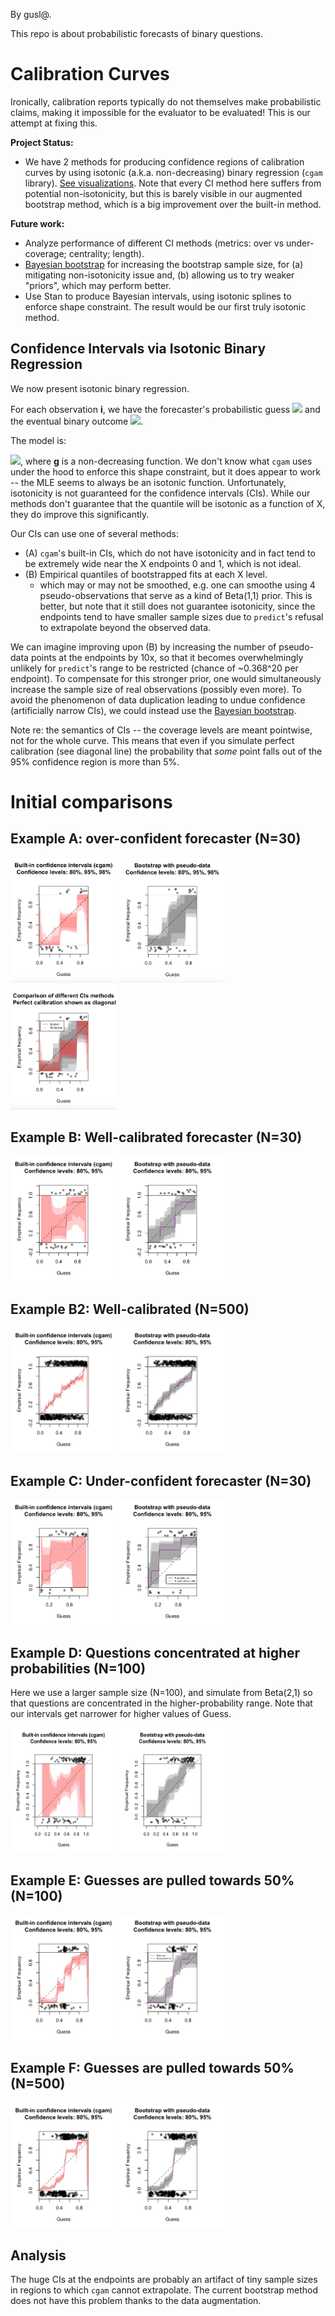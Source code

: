 By gusl@.

This repo is about probabilistic forecasts of binary questions.

# Calibration Curves

Ironically, calibration reports typically do not themselves make probabilistic
claims, making it impossible for the evaluator to be evaluated! This is our attempt at fixing this.

**Project Status:**
- We have 2 methods for producing confidence regions of
calibration curves by using isotonic (a.k.a. non-decreasing) binary regression (`cgam`
library). [See
visualizations](https://github.com/gusl/CalibrationCurves#initial-comparisons). Note
that every CI method here suffers from potential non-isotonicity, but this is barely visible in our
augmented bootstrap method, which is a big improvement over the
built-in method.


**Future work:**
- Analyze performance of different CI methods
(metrics: over vs under-coverage; centrality; length).
- [Bayesian
bootstrap](https://www.sumsar.net/blog/2015/04/the-non-parametric-bootstrap-as-a-bayesian-model/)
for increasing the bootstrap sample size, for (a) mitigating non-isotonicity
issue and, (b) allowing us to try weaker "priors", which may perform better.
- Use Stan to produce Bayesian intervals, using isotonic
splines to enforce shape constraint. The result would be our first
truly isotonic method.

<!-- [Testing Probability Calibrations
Andreas Bloechlinger](https://www.efmaefm.org/0EFMAMEETINGS/EFMA%20ANNUAL%20MEETINGS/2006-Madrid/papers/147279_full.pdf) -->

## Confidence Intervals via Isotonic Binary Regression

We now present isotonic binary regression.

For each observation **i**, we have the forecaster's probabilistic
guess <img
src="https://latex.codecogs.com/png.image?\dpi{110}&space;\bg_black&space;X_i\in%20[0,1]">
 and the eventual binary outcome <img
src="https://latex.codecogs.com/png.image?\dpi{110}&space;\bg_black&space;Y_i\in%20\{0,1\}">.

The model is:

<img
src="https://latex.codecogs.com/png.image?\dpi{110}&space;\bg_black&space;Y_i%20\sim%20Bernoulli(g(X_i))">,
where **g** is a non-decreasing function. We don't know what `cgam`
uses under the hood to enforce this shape constraint, but it does
appear to work -- the MLE seems to always be an isotonic function.  Unfortunately, isotonicity is not guaranteed for
the confidence intervals (CIs).  While our methods don't guarantee that the quantile will be
isotonic as a function of X, they do improve this significantly.


Our CIs can use one of several methods:
- (A) `cgam`'s built-in CIs, which do not have isotonicity and in fact
  tend to be extremely wide near the X endpoints 0 and 1, which is not ideal.
- (B) Empirical quantiles of bootstrapped fits at each X level.
  - which may or may not be smoothed, e.g. one can smoothe using 4 pseudo-observations
    that serve as a kind of Beta(1,1) prior. This is better, but note that it still does
    not guarantee isotonicity, since the endpoints tend to have
    smaller sample sizes due to `predict`'s refusal to
    extrapolate beyond the observed data.
	

	
We can imagine improving upon (B) by increasing the number of
pseudo-data points at the endpoints by 10x, so that it becomes overwhelmingly
unlikely for `predict`'s range to be restricted (chance of ~0.368^20 per endpoint). To compensate for
this stronger prior, one would
simultaneously increase the sample size of real observations (possibly even
more). To avoid the phenomenon of data duplication leading to
undue confidence (artificially narrow CIs), we could instead use the
[Bayesian
bootstrap](https://www.sumsar.net/blog/2015/04/the-non-parametric-bootstrap-as-a-bayesian-model/).

<!-- But maybe a more interesting question is how well the bootstrap
distribution approximates posterior distributions. -->

Note re: the semantics of CIs -- the coverage levels are meant
pointwise, not for the whole curve. This means that even if you simulate perfect
calibration (see diagonal line) the
probability that *some* point falls out of the 95% confidence region
is more than 5%.


# Initial comparisons

## Example A: over-confident forecaster (N=30)
<img
src="https://github.com/gusl/CalibrationCurves/blob/main/img/builtin.png" width=170 height=200>
<img
src="https://github.com/gusl/CalibrationCurves/blob/main/img/boot_pseudo.png" width=170 height=200>
<img
src="https://github.com/gusl/CalibrationCurves/blob/main/img/compared.png"
width=170 height=200>

## Example B: Well-calibrated forecaster (N=30)
<img
src="https://github.com/gusl/CalibrationCurves/blob/main/img/B_builtin.png" width=170 height=200>
<img
src="https://github.com/gusl/CalibrationCurves/blob/main/img/B_boot.png" width=170 height=200>

## Example B2: Well-calibrated (N=500)

<img
src="https://github.com/gusl/CalibrationCurves/blob/main/img/N500_builtin.png" width=170 height=200>
<img
src="https://github.com/gusl/CalibrationCurves/blob/main/img/N500_boot.png" width=170 height=200>


## Example C: Under-confident forecaster (N=30)
<img
src="https://github.com/gusl/CalibrationCurves/blob/main/img/C_builtin.png" width=170 height=200>
<img
src="https://github.com/gusl/CalibrationCurves/blob/main/img/C_boot.png" width=170 height=200>

## Example D: Questions concentrated at higher probabilities (N=100)

Here we use a larger sample size (N=100), and simulate from Beta(2,1)
so that questions are concentrated in the higher-probability
range. Note that our intervals get narrower for higher values of Guess.


<img
src="https://github.com/gusl/CalibrationCurves/blob/main/img/funnel_builtin.png" width=170 height=200>
<img
src="https://github.com/gusl/CalibrationCurves/blob/main/img/funnel_boot.png" width=170 height=200>

## Example E: Guesses are pulled towards 50% (N=100)

<img
src="https://github.com/gusl/CalibrationCurves/blob/main/img/underconf_builtin.png" width=170 height=200>
<img
src="https://github.com/gusl/CalibrationCurves/blob/main/img/underconf_boot.png" width=170 height=200>

## Example F: Guesses are pulled towards 50% (N=500)

<img
src="https://github.com/gusl/CalibrationCurves/blob/main/img/underconf500_builtin.png" width=170 height=200>
<img
src="https://github.com/gusl/CalibrationCurves/blob/main/img/underconf500_boot.png" width=170 height=200>


## Analysis

The huge CIs at the endpoints are probably an artifact of tiny sample
sizes in regions to which `cgam` cannot extrapolate. The current bootstrap method does not have this problem thanks to the data augmentation.
